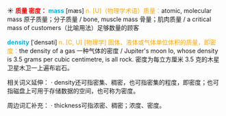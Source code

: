 ☀ <font color="red">**质量 密度：**</font>
<font color="sky blue">**mass**</font> [mæs] 
<font color="orange">n. [U]（物理学术语）质量：</font>atomic, molecular mass 原子质量；分子质量 / bone, muscle mass 骨量；肌肉质量 / a critical mass of customers（比喻用法）足够数量的顾客
           
<font color="sky blue">**density**</font> [ˈdensəti]
<font color="orange">n. [C, U] [物理学] 固体、液体或气体单位体积的质量，即密度：</font>the density of a gas 一种气体的密度 / Jupiter's moon Io, whose density is 3.5 grams per cubic centimetre, is all rock. 密度为每立方厘米 3.5 克的木星卫星木卫一上遍布岩石。

相关词义延伸：
· density还可指密集、稠密，也可指密集的程度，即密度；也可指磁盘上可用于存储数据的空间，也可称为密度。

周边词汇补充：
· thickness可指浓密、稠密；浓度、密度。

